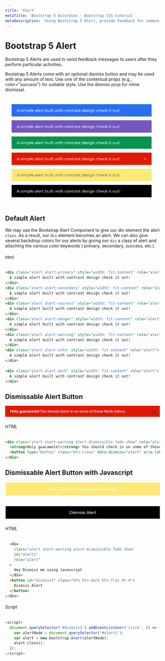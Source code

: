 ```yaml
---
title: 'Alert'
metaTitle: 'Bootstrap 5 Accordion - Bootstrap CSS tutorial'
metaDescription: 'Using Bootstrap 5 Alert, provide feedback for common user actions using configurable alert messages.'
---
```


# Bootstrap 5 Alert

Bootstrap 5 Alerts are used to send feedback messages to users after they perform particular activities.

Bootstrap 5 Alerts come with an optional dismiss button and may be used with any amount of text. Use one of the contextual props (e.g., color="success") for suitable style. Use the dismiss prop for inline dismissal.

![Bootstrap Alerts](./images/Alert.png)

## Default Alert

We may use the Bootstrap Alert Component to give our div element the alert `class`. As a result, our `div` element becomes an alert. We can also give several backdrop colors for our alerts by giving our `div` a class of alert and attaching the various color keywords ( primary, secondary, success, etc.).

###### html

```html
<div class="alert alert-primary" style="width: fit-content" role="alert">
  A simple alert built with contrast design check it out!
</div>
<div class="alert alert-secondary" style="width: fit-content" role="alert">
  A simple alert built with contrast design check it out!
</div>
<div class="alert alert-success" style="width: fit-content" role="alert">
  A simple alert built with contrast design check it out!
</div>
<div class="alert alert-danger" style="width: fit-content" role="alert">
  A simple alert built with contrast design check it out!
</div>
<div class="alert alert-warning" style="width: fit-content" role="alert">
  A simple alert built with contrast design check it out!
</div>
<div class="alert alert-info" style="width: fit-content" role="alert">
  A simple alert built with contrast design check it out!
</div>

<div class="alert alert-dark" style="width: fit-content" role="alert">
  A simple alert built with contrast design check it out!
</div>
```

## Dismissable Alert Button

![Bootstrap Dismissable Alert Button](./images/alertdismissible.png)

###### HTML

```html
<div class="alert alert-warning alert-dismissible fade show" role="alert">
  <strong>Holy guacamole!</strong> You should check in on some of those fields below.
  <button type="button" class="btn-close" data-dismiss="alert" aria-label="Close"></button>
</div>
```

## Dismissable Alert Button with Javascript

![image info](./images/alertdismissiblewithjs.png)

###### HTML

```html
  <div
    class="alert alert-warning alert-dismissible fade show"
    id="alert1"
    role="alert"
  >
    Hey Dismiss me using Javascript
  </div>
  <button id="dismiss1" class="btn btn-dark btn-flat mt-4">
    Dismiss Alert
  </button>
</div>
```

###### Script

```javascript
<script>
  document.querySelector('#dismiss1').addEventListener('click', () => {
    var alertNode = document.querySelector('#alert1');
    var alert = new bootstrap.Alert(alertNode);
    alert.close();
  });
</script>
```
